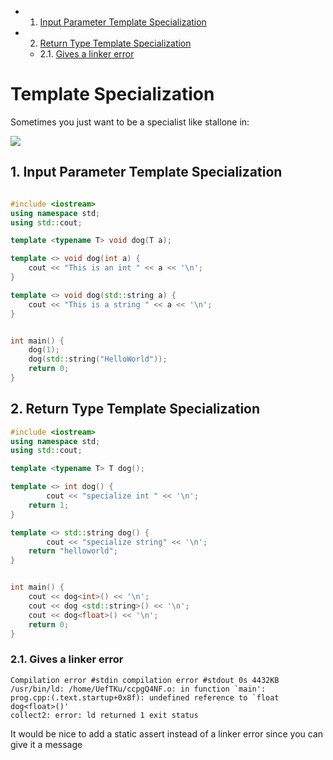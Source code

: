 <!-- vscode-markdown-toc -->
* 1. [Input Parameter Template Specialization](#InputParameterTemplateSpecialization)
* 2. [Return Type Template Specialization](#ReturnTypeTemplateSpecialization)
	* 2.1. [Gives a linker error](#Givesalinkererror)

<!-- vscode-markdown-toc-config
	numbering=false
	autoSave=true
	/vscode-markdown-toc-config -->
<!-- /vscode-markdown-toc -->

# Template Specialization 


Sometimes you just want to be a specialist like stallone in:

<img src="https://m.media-amazon.com/images/M/MV5BYjMwZDMwZTItMTc2MC00NDRlLWI3YmUtNTg0ZmQ3MzdhNDJmXkEyXkFqcGdeQXVyNjQ2MjQ5NzM@._V1_.jpg"/>


##  1. <a name='InputParameterTemplateSpecialization'></a>Input Parameter Template Specialization

```c++

#include <iostream>
using namespace std;
using std::cout;

template <typename T> void dog(T a);

template <> void dog(int a) {
	cout << "This is an int " << a << '\n';
}

template <> void dog(std::string a) {
	cout << "This is a string " << a << '\n';
}


int main() {
	dog(1);
	dog(std::string("HelloWorld"));
	return 0;
}
```

##  2. <a name='ReturnTypeTemplateSpecialization'></a>Return Type Template Specialization


```cpp
#include <iostream>
using namespace std;
using std::cout;

template <typename T> T dog();

template <> int dog() {
		cout << "specialize int " << '\n';
	return 1;
}

template <> std::string dog() {
		cout << "specialize string" << '\n';
	return "helloworld";
}


int main() {
	cout << dog<int>() << '\n';
	cout << dog <std::string>() << '\n';
	cout << dog<float>() << '\n';
	return 0;
}
```

###  2.1. <a name='Givesalinkererror'></a>Gives a linker error

```
Compilation error #stdin compilation error #stdout 0s 4432KB
/usr/bin/ld: /home/UefTKu/ccpgQ4NF.o: in function `main':
prog.cpp:(.text.startup+0x8f): undefined reference to `float dog<float>()'
collect2: error: ld returned 1 exit status
```

It would be nice to add a static assert instead of a linker error since you can give it a message